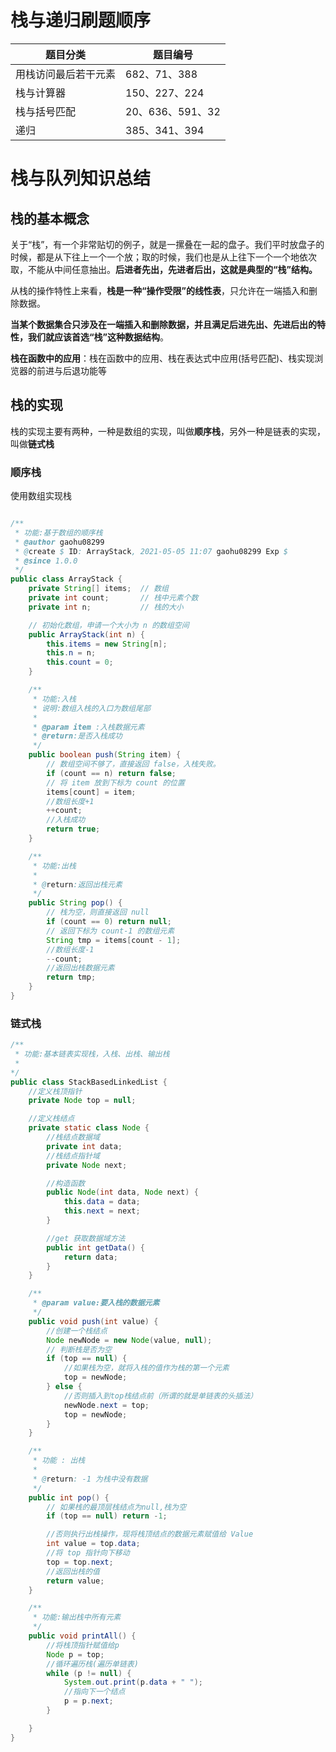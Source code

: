 # 栈与递归刷题顺序

| 题目分类             | 题目编号         |
| -------------------- | ---------------- |
| 用栈访问最后若干元素 | 682、71、388     |
| 栈与计算器           | 150、227、224    |
| 栈与括号匹配         | 20、636、591、32 |
| 递归                 | 385、341、394    |

# 栈与队列知识总结

## 栈的基本概念

关于“栈”，有一个非常贴切的例子，就是一摞叠在一起的盘子。我们平时放盘子的时候，都是从下往上一个一个放；取的时候，我们也是从上往下一个一个地依次取，不能从中间任意抽出。**后进者先出，先进者后出，这就是典型的“栈”结构。**

从栈的操作特性上来看，**栈是一种“操作受限”的线性表**，只允许在一端插入和删除数据。

**当某个数据集合只涉及在一端插入和删除数据，并且满足后进先出、先进后出的特性，我们就应该首选“栈”这种数据结构**。

**栈在函数中的应用**：栈在函数中的应用、栈在表达式中应用(括号匹配)、栈实现浏览器的前进与后退功能等

## 栈的实现

栈的实现主要有两种，一种是数组的实现，叫做**顺序栈**，另外一种是链表的实现，叫做**链式栈**

### 顺序栈

使用数组实现栈

```java

/**
 * 功能:基于数组的顺序栈
 * @author gaohu08299
 * @create $ ID: ArrayStack, 2021-05-05 11:07 gaohu08299 Exp $
 * @since 1.0.0
 */
public class ArrayStack {
    private String[] items;  // 数组
    private int count;       // 栈中元素个数
    private int n;           // 栈的大小

    // 初始化数组，申请一个大小为 n 的数组空间
    public ArrayStack(int n) {
        this.items = new String[n];
        this.n = n;
        this.count = 0;
    }

    /**
     * 功能:入栈
     * 说明:数组入栈的入口为数组尾部
     *
     * @param item :入栈数据元素
     * @return:是否入栈成功
     */
    public boolean push(String item) {
        // 数组空间不够了，直接返回 false，入栈失败。
        if (count == n) return false;
        // 将 item 放到下标为 count 的位置
        items[count] = item;
        //数组长度+1
        ++count;
        //入栈成功
        return true;
    }

    /**
     * 功能:出栈
     *
     * @return:返回出栈元素
     */
    public String pop() {
        // 栈为空，则直接返回 null
        if (count == 0) return null;
        // 返回下标为 count-1 的数组元素
        String tmp = items[count - 1];
        //数组长度-1
        --count;
        //返回出栈数据元素
        return tmp;
    }
}

```




### 链式栈

```java
/**
 * 功能:基本链表实现栈，入栈、出栈、输出栈
 *
*/
public class StackBasedLinkedList {
    //定义栈顶指针
    private Node top = null;

    //定义栈结点
    private static class Node {
        //栈结点数据域
        private int data;
        //栈结点指针域
        private Node next;

        //构造函数
        public Node(int data, Node next) {
            this.data = data;
            this.next = next;
        }

        //get 获取数据域方法
        public int getData() {
            return data;
        }
    }

    /**
     * @param value:要入栈的数据元素
     */
    public void push(int value) {
        //创建一个栈结点
        Node newNode = new Node(value, null);
        // 判断栈是否为空
        if (top == null) {
            //如果栈为空，就将入栈的值作为栈的第一个元素
            top = newNode;
        } else {
            //否则插入到top栈结点前（所谓的就是单链表的头插法）
            newNode.next = top;
            top = newNode;
        }
    }

    /**
     * 功能 : 出栈
     *
     * @return: -1 为栈中没有数据
     */
    public int pop() {
        // 如果栈的最顶层栈结点为null,栈为空
        if (top == null) return -1;

        //否则执行出栈操作，现将栈顶结点的数据元素赋值给 Value
        int value = top.data;
        //将 top 指针向下移动
        top = top.next;
        //返回出栈的值
        return value;
    }

    /**
     * 功能:输出栈中所有元素
     */
    public void printAll() {
        //将栈顶指针赋值给p
        Node p = top;
        //循环遍历栈(遍历单链表)
        while (p != null) {
            System.out.print(p.data + " ");
            //指向下一个结点
            p = p.next;
        }

    }
}
```











